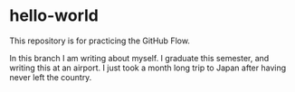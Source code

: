 # hello-world
This repository is for practicing the GitHub Flow.


In this branch I am writing about myself. I graduate this semester, and writing this at an airport. I just took a month long trip to Japan after having never left the country.
